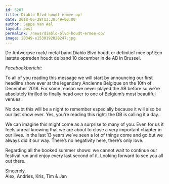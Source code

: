```yaml
---
id: 5287
title: Diablo Blvd houdt ermee op!
date: 2018-06-28T13:38:49+00:00
author: Seppe Van Ael
layout: post
permalink: /news/diablo-blvd-houdt-ermee-op/
image: 20349-e1530192828247.jpg
---
```

De Antwerpse rock/ metal band Diablo Blvd houdt er definitief mee op! Een laatste optreden houdt de band 10 december in de AB in Brussel.

_Facebookbericht:_
  
To all of you reading this message we will start by announcing our first headline show ever at the legendary Ancienne Belgique on the 10th of December 2018. For some reason we never played the AB before so we’re absolutely thrilled to finally head over to one of Belgium’s most beautiful venues.

No doubt this will be a night to remember especially because it will also be our last show ever. Yes, you're reading this right: <span class="text_exposed_show">the DB is calling it a day.</span>

<div class="text_exposed_show">
  <p>
    We can imagine this might come as a surprise to many of you. Even for us it feels unreal knowing that we are about to close a very important chapter in our lives. In the last 13 years we’ve seen a lot of things come and go but we always did it our way. There’s no negativity here, there’s only love.
  </p>
  
  <p>
    Regarding all the booked summer shows: we cannot wait to continue our festival run and enjoy every last second of it. Looking forward to see you all out there.
  </p>
  
  <p>
    Sincerely,<br /> Alex, Andries, Kris, Tim & Jan
  </p>
</div>

&nbsp;